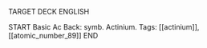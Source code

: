 TARGET DECK
ENGLISH

START
Basic
Ac
Back: symb. Actinium.
Tags: [[actinium]], [[atomic_number_89]]
END
